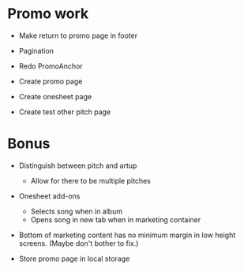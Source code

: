 # Promo work

* Make return to promo page in footer

* Pagination
* Redo PromoAnchor

* Create promo page
* Create onesheet page
* Create test other pitch page

# Bonus
* Distinguish between pitch and artup
    * Allow for there to be multiple pitches

* Onesheet add-ons
    * Selects song when in album
    * Opens song in new tab when in marketing container

* Bottom of marketing content has no minimum margin in low height screens. (Maybe don't bother to fix.)

* Store promo page in local storage